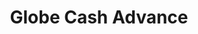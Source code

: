 ---
title: Globe Cash Advance
slug: globe-cash-advance
updated-on: '2024-05-30T13:44:31.749Z'
created-on: '2024-05-30T13:41:46.671Z'
published-on: '2024-05-30T13:54:32.469Z'
f_city-state-2:
- cms/city/creston-ia.md
- cms/city/iowa-falls-ia.md
- cms/city/des-moines-ia.md
- cms/city/mason-city-ia.md
f_locations:
- cms/payday-loan/globe-cash-advance-19022.md
- cms/payday-loan/globe-cash-advance-19023.md
- cms/payday-loan/globe-cash-advance-19024.md
- cms/payday-loan/globe-cash-advance-19025.md
- cms/payday-loan/globe-cash-advance-19026.md
f_states:
- cms/state/iowa.md
layout: '[company].html'
tags: company
---